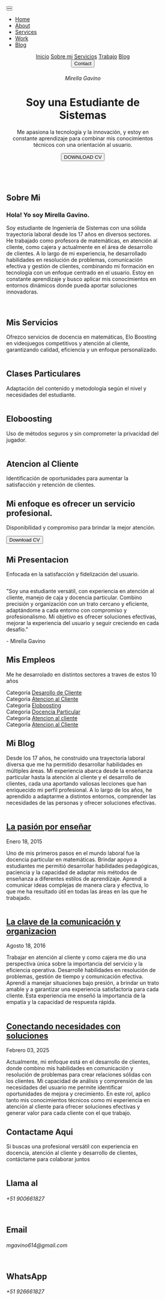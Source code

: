 <link rel="stylesheet" href="../mirella-gavino/css/custom-mirella.css">

<div class="custom-container" style="width: 90%;"> 
   <body>
    <div class="site-main-wrapper" style="width: 90%" >
        <button class="hamberger">
            <img src="../mirella-gavino/static/img/hamberger.svg" alt="">
        </button>
        <div class="mobile-nav">
            <button class="times"><img src="../mirella-gavino/static/img/times.svg" alt=""></button>
            <ul>
                <li><a href="#">Home</a></li>
                <li><a href="#">About</a></li>
                <li><a href="#">Services</a></li>
                <li><a href="#">Work</a></li>
                <li><a href="#">Blog</a></li>
            </ul>
        </div>
        <header>
            <div class="container">
                <nav id="main-nav" class="flex items-center justify-between">
                    <div class="left flex items-center">
                        <div class="branding">
                            <img src="../mirella-gavino/static/img/logo3.png" alt="">
                        </div>
                        <div>
                            <a href="#">Inicio</a>
                            <a href="#about">Sobre mi</a>
                            <a href="#services">Servicios</a>
                            <a href="#work">Trabajo</a>
                            <a href="#blog">Blog</a>
                        </div>
                    </div>
                    <div class="right">
                        <button class="btn btn-primary">Contact</button>
                    </div>
                </nav>
                <div class="hero flex items-center justify-between">
                    <div class="left flex-1 flex justify-center">
                        <img src="../mirella-gavino/static/img/perfil2.0.png" alt="">
                    </div>
                    <div class="right flex-1">
                        <h6>Mirella Gavino</h6>
                        <h1>Soy una Estudiante <span>de Sistemas</span></h1>
                        <p>Me apasiona la tecnología y la innovación,
                            y estoy en constante aprendizaje para combinar
                            mis
                            conocimientos técnicos con una orientación al usuario.</p>
                        <div>
                            <button class="btn btn-secondary">DOWNLOAD CV</button>
                        </div>
                    </div>
                </div>
            </div>
        </header>
        <section id="about" class="about">
            <div class="container flex items-center about-inner-wrap">
                <div class="flex-1">
                    <img class="about-me-img" src="../mirella-gavino/static/img/perfil3.0.png" alt="">
                </div>
                <div class="flex-1 right">
                    <h1>Sobre <span>Mi</span></h1>
                    <h3>Hola! Yo soy Mirella Gavino.</h3>
                    <p>Soy estudiante de Ingeniería de Sistemas con una sólida trayectoria laboral desde los 17 años en diversos sectores. He trabajado como profesora de matemáticas, en atención al cliente, como cajera y actualmente en el área de desarrollo de clientes.
                    A lo largo de mi experiencia, he desarrollado habilidades en resolución de problemas, comunicación efectiva y gestión de clientes, combinando mi formación en tecnología con un enfoque centrado en el usuario. Estoy en constante aprendizaje y busco aplicar mis conocimientos en entornos dinámicos donde pueda aportar soluciones innovadoras.</p>
                    <div class="social">
                        <a href="#"><img src="../mirella-gavino/static/img/website.png" alt=""></a>
                        <a href="https://www.facebook.com/share/15zjTfenLi/?mibextid=wwXIfr"><img src="../mirella-gavino/static/img/fb.png" alt=""></a>
                        <a href="https://x.com/thenilskue?s=21"> <img src="../mirella-gavino/static/img/x.png" alt=""></a>
                        <a href="https://www.instagram.com/nilss.kuesel?igsh=dDV4d2ZnMXBubWxm&utm_source=qr"> <img src="../mirella-gavino/static/img/ig.png" alt=""></a>
                    </div>
                </div>
            </div>
        </section>
        <section id="services" class="services">
            <div class="container">
                <h1 class="section-heading"><span>Mis </span>Servicios</h1>
                <p>Ofrezco servicios de docencia en matemáticas, Elo Boosting en videojuegos competitivos y atención al cliente, garantizando calidad, eficiencia y un enfoque personalizado.</p>
                <div class="card-wrapper">
                    <div class="card">
                        <img src="../mirella-gavino/static/img/prof.png" alt="">
                        <h2>Clases Particulares</h2>
                        <p>Adaptación del contenido y metodología según el nivel y necesidades del estudiante.
                        </p>
                    </div>
                    <div class="card">
                        <img src="../mirella-gavino/static/img/bost.png" alt="">
                        <h2>Eloboosting</h2>
                        <p>Uso de métodos seguros y sin comprometer la privacidad del jugador.
                        </p>
                    </div>
                    <div class="card">
                        <img src="../mirella-gavino/static/img/atc.png" alt="">
                        <h2>Atencion al Cliente</h2>
                        <p> Identificación de oportunidades para aumentar la satisfacción y retención de clientes.
                        </p>
                    </div>  
                </div>
            </div>
        </section>
        <section class="freelancer">
            <h1>Mi enfoque es ofrecer un servicio profesional.</h1>
            <p>Disponibilidad y compromiso para brindar la mejor atención.</p>
            <button class="btn btn-primary">Download CV</button>
        </section>
        <section class="reviews">
            <div class="container">
                <h1 class="section-heading"><span>Mi</span> Presentacion</h1>
                <p>Enfocada en la satisfacción y fidelización del usuario.</p>
                <div class="slider">
                    <div class="slide">
                        <img src="../mirella-gavino/static/img/perfil4.0.png" alt="">
                        <p>"Soy una estudiante versátil, con experiencia en atención al cliente, manejo de caja y docencia particular. Combino precisión y organización con un trato cercano y eficiente, adaptándome a cada entorno con compromiso y profesionalismo. Mi objetivo es ofrecer soluciones efectivas, mejorar la experiencia del usuario y seguir creciendo en cada desafío."</p>
                        <span>- Mirella Gavino</span>
                    </div>
                </div>
                <div class="slider-dots"></div>
            </div>
        </section>
        <section id="work" class="work">
            <div class="container">
                <h1 class="section-heading"><span>Mis</span> Empleos</h1>
                <p>Me he desarrolado en distintos sectores a traves de estos 10 años</p>
                <div class="card-wrapper">
                    <div class="card">
                        <div class="overlay">
                            <span>Categoria</span>
                            <a href="#">Desarollo de Cliente</a>
                        </div>
                        <img src="../mirella-gavino/static/img/makro.png" alt="">
                    </div>
                    <div class="card">
                        <div class="overlay">
                            <span>Categoria</span>
                            <a href="#">Atencion al Cliente</a>
                        </div>
                        <img src="../mirella-gavino/static/img/leña.png" alt="">
                    </div>
                    <div class="card">
                        <div class="overlay">
                            <span>Categoria</span>
                            <a href="#">Eloboosting</a>
                        </div>
                        <img src="../mirella-gavino/static/img/bost.png" alt="">
                    </div>
                    <div class="card">
                        <div class="overlay">
                            <span>Categoria</span>
                            <a href="#">Docencia Particular</a>
                        </div>
                        <img src="../mirella-gavino/static/img/docent.png" alt="">
                    </div>
                    <div class="card">
                        <div class="overlay">
                            <span>Categoria</span>
                            <a href="#">Atencion al cliente</a>
                        </div>
                        <img src="../mirella-gavino/static/img/mdy.png" alt="">
                    </div>
                    <div class="card">
                        <div class="overlay">
                            <span>Categoria</span>
                            <a href="#">Atencion al Cliente</a>
                        </div>
                        <img src="../mirella-gavino/static/img/gmg.png" alt="">
                    </div>
                </div>
            </div>
        </section>
        <section id="blog" class="blog">
            <div class="container">
                <h1 class="section-heading"><span>Mi</span> Blog</h1>
                <p>Desde los 17 años, he construido una trayectoria laboral diversa que me ha permitido desarrollar habilidades en múltiples áreas. Mi experiencia abarca desde la enseñanza particular hasta la atención al cliente y el desarrollo de clientes, cada una aportando valiosas lecciones que han enriquecido mi perfil profesional. A lo largo de los años, he aprendido a adaptarme a distintos entornos, comprender las necesidades de las personas y ofrecer soluciones efectivas.</p>
                <div class="card-wrapper">
                    <div class="card">
                        <div class="img-wrapper">
                            <img src="../mirella-gavino/static/img/12323.jpg" alt="">
                        </div>
                        <div class="card-content">
                            <a href="#">
                                <h1>La pasión por enseñar</h1>
                            </a>
                            <span>Enero 18, 2015</span>
                            <p>Uno de mis primeros pasos en el mundo laboral fue la docencia particular en matemáticas. Brindar apoyo a estudiantes me permitió desarrollar habilidades pedagógicas, paciencia y la capacidad de adaptar mis métodos de enseñanza a diferentes estilos de aprendizaje. Aprendí a comunicar ideas complejas de manera clara y efectiva, lo que me ha resultado útil en todas las áreas en las que he trabajado.</p>
                        </div>
                    </div>
                    <div class="card">
                        <div class="img-wrapper">
                            <img src="../mirella-gavino/static/img/c1234.jpg" alt="">
                        </div>
                        <div class="card-content">
                            <a href="#">
                                <h1>La clave de la comunicación y organizacion</h1>
                            </a>
                            <span>Agosto 18, 2016</span>
                            <p>Trabajar en atención al cliente y como cajera me dio una perspectiva única sobre la importancia del servicio y la eficiencia operativa. Desarrollé habilidades en resolución de problemas, gestión de tiempo y comunicación efectiva. Aprendí a manejar situaciones bajo presión, a brindar un trato amable y a garantizar una experiencia satisfactoria para cada cliente. Esta experiencia me enseñó la importancia de la empatía y la capacidad de respuesta rápida.</p>
                        </div>
                    </div>
                    <div class="card">
                        <div class="img-wrapper">
                            <img src="../mirella-gavino/static/img/asdd45.jpg" alt="">
                        </div>
                        <div class="card-content">
                            <a href="#">
                                <h1>Conectando necesidades con soluciones</h1>
                            </a>
                            <span>Febrero 03, 2025</span>
                            <p>Actualmente, mi enfoque está en el desarrollo de clientes, donde combino mis habilidades en comunicación y resolución de problemas para crear relaciones sólidas con los clientes. Mi capacidad de análisis y comprensión de las necesidades del usuario me permite identificar oportunidades de mejora y crecimiento. En este rol, aplico tanto mis conocimientos técnicos como mi experiencia en atención al cliente para ofrecer soluciones efectivas y generar valor para cada cliente con el que trabajo.</p>
                        </div>
                    </div>
                </div>
            </div>
        </section>
        <section class="contact">
            <div class="container">
                <h1 class="section-heading">Contactame <span>Aqui</span></h1>
                <p>Si buscas una profesional versátil con experiencia en docencia, atención al cliente y desarrollo de clientes, contáctame para colaborar juntos</p>
                <div class="card-wrapper">
                    <div class="card">
                        <img src="../mirella-gavino/static/img/phone.jpg.png" alt="">
                        <h1>Llama al</h1>
                        <h6>+51 900661827</h6>
                    </div>
                    <div class="card">
                        <img src="../mirella-gavino/static/img/gmail.jpg" alt="">
                        <h1>Email</h1>
                        <h6>mgavino614@gmail.com</h6>
                    </div>
                    <div class="card">
                        <img src="../mirella-gavino/static/img/wspp.jpg.png" alt="">
                        <h1>WhatsApp</h1>
                        <h6>+51 926661827   </h6>
                    </div>
                </div>
            </div>
        </section>
    </div>
</body>

</div>